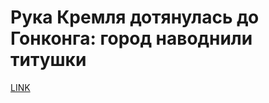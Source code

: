 # Рука Кремля дотянулась до Гонконга: город наводнили титушки



[LINK](https://varlamov.ru/1177637.html)